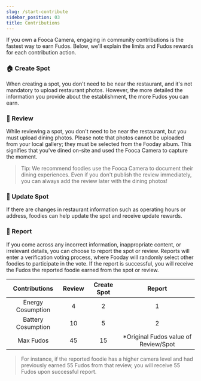 ```yaml
---
slug: /start-contribute
sidebar_position: 03
title: Contributions
---
```


If you own a Fooca Camera, engaging in community contributions is the fastest way to earn Fudos. Below, we'll explain the limits and Fudos rewards for each contribution action.
 
### 🏠 Create Spot

When creating a spot, you don't need to be near the restaurant, and it's not mandatory to upload restaurant photos. However, the more detailed the information you provide about the establishment, the more Fudos you can earn.

### 📓 Review

While reviewing a spot, you don't need to be near the restaurant, but you must upload dining photos. Please note that photos cannot be uploaded from your local gallery; they must be selected from the Fooday album. This signifies that you've dined on-site and used the Fooca Camera to capture the moment.

>Tip: We recommend foodies use the Fooca Camera to document their dining experiences. Even if you don't publish the review immediately, you can always add the review later with the dining photos!


### 👷 Update Spot

If there are changes in restaurant information such as operating hours or address, foodies can help update the spot and receive update rewards.

### 🚨 Report

If you come across any incorrect information, inappropriate content, or irrelevant details, you can choose to report the spot or review. Reports will enter a verification voting process, where Fooday will randomly select other foodies to participate in the vote. If the report is successful, you will receive the Fudos the reported foodie earned from the spot or review.

| Contributions        | Review          | Create Spot          | Report         |
|:---:        | :---:        |:---:       | :---:       |
| Energy Cosumption | 4 | 2 | 1 |
| Battery Cosumption       | 10       | 5       | 2       |
| Max Fudos         | 45         | 15         | *Original Fudos value of Review/Spot         |
  

> For instance, if the reported foodie has a higher camera level and had previously earned 55 Fudos from that review, you will receive 55 Fudos upon successful report.

